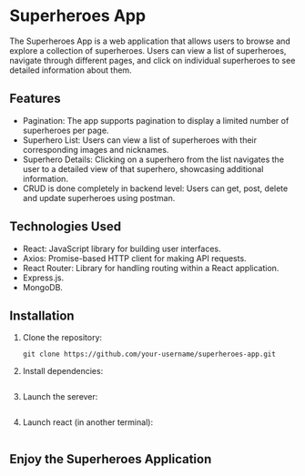 # Superheroes App

The Superheroes App is a web application that allows users to browse and explore a collection of superheroes. Users can view a list of superheroes, navigate through different pages, and click on individual superheroes to see detailed information about them.

## Features

- Pagination: The app supports pagination to display a limited number of superheroes per page.
- Superhero List: Users can view a list of superheroes with their corresponding images and nicknames.
- Superhero Details: Clicking on a superhero from the list navigates the user to a detailed view of that superhero, showcasing additional information.
- CRUD is done completely in backend level: Users can get, post, delete and update superheroes using postman.

## Technologies Used

- React: JavaScript library for building user interfaces.
- Axios: Promise-based HTTP client for making API requests.
- React Router: Library for handling routing within a React application.
- Express.js.
- MongoDB.

## Installation

1. Clone the repository:

   ```shell
   git clone https://github.com/your-username/superheroes-app.git
   ```

2. Install dependencies:

   ```npm i

   ```

3. Launch the serever:

   ```npm run dev

   ```

4. Launch react (in another terminal):

   ```npm start

   ```

## Enjoy the Superheroes Application
